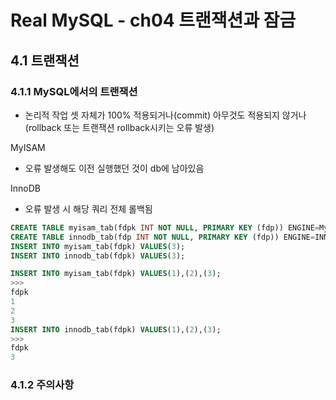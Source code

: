 # Real MySQL - ch04 트랜잭션과 잠금

## 4.1 트랜잭션

### 4.1.1 MySQL에서의 트랜잭션
- 논리적 작업 셋 자체가 100% 적용되거나(commit) 아무것도 적용되지 않거나(rollback 또는 트랜잭션 rollback시키는 오류 발생)

MyISAM
- 오류 발생해도 이전 실행했던 것이 db에 남아있음

InnoDB
- 오류 발생 시 해당 쿼리 전체 롤백됨

```SQL
CREATE TABLE myisam_tab(fdpk INT NOT NULL, PRIMARY KEY (fdp)) ENGINE=MyISAM;
CREATE TABLE innodb_tab(fdp INT NOT NULL, PRIMARY KEY (fdp)) ENGINE=INNODB;
INSERT INTO myisam_tab(fdpk) VALUES(3);
INSERT INTO innodb_tab(fdpk) VALUES(3);

INSERT INTO myisam_tab(fdpk) VALUES(1),(2),(3);
>>>
fdpk
1
2
3
INSERT INTO innodb_tab(fdpk) VALUES(1),(2),(3);
>>>
fdpk
3
```
### 4.1.2 주의사항

